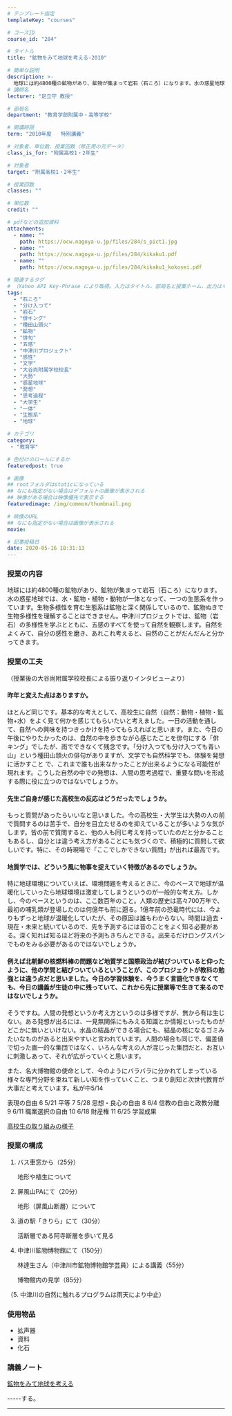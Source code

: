 ```yaml
---
# テンプレート指定
templateKey: "courses"

# コースID
course_id: "284"

# タイトル
title: "鉱物をみて地球を考える-2010"

# 簡単な説明
description: >-
  地球には約4800種の鉱物があり、鉱物が集まって岩石（石ころ）になります。水の惑星地球では、水・鉱物・植物・動物が一体となって、一つの生態系を作っています。生物多様性を育む生態系は鉱物と深く関係しているので、鉱物ぬきで生物多様性を理解することはできません。中津川プロジェクトでは、鉱物（岩石）の多様性を学ぶとともに、五感のすべてを使って自然を観察します。自然をよくみて、自分の感性を磨き、あれこれ考え ....
# 講師名
lecturer: "足立守 教授"

# 部局名
department: "教育学部附属中・高等学校"

# 開講時限
term: "2010年度	特別講義"

# 対象者、単位数、授業回数（修正用の元データ）
class_is_for: "附属高校1・2年生"

# 対象者
target: "附属高校1・2年生"

# 授業回数
classes: ""

# 単位数
credit: ""

# pdfなどの追加資料
attachments:
  - name: "" 
    path: https://ocw.nagoya-u.jp/files/284/s_pict1.jpg
  - name: "" 
    path: https://ocw.nagoya-u.jp/files/284/kikaku1.pdf
  - name: "" 
    path: https://ocw.nagoya-u.jp/files/284/kikaku1_kokosei.pdf

# 関連するタグ
# （Yahoo API Key-Phrase により取得。入力はタイトル、部局名と授業ホーム、出力はキーフレーズ（tags））
tags:
  - "石ころ"
  - "分け入つて"
  - "岩石"
  - "俳キング"
  - "種田山頭火"
  - "鉱物"
  - "俳句"
  - "五感"
  - "中津川プロジェクト"
  - "感性"
  - "文学"
  - "大谷尚附属学校校長"
  - "大勢"
  - "惑星地球"
  - "発想"
  - "思考過程"
  - "大学生"
  - "一体"
  - "生態系"
  - "地球"

# カテゴリ
category:
 - "教育学"

# 色付けのロールにするか
featuredpost: true

# 画像
## rootフォルダはstaticになっている
## なにも指定がない場合はデフォルトの画像が表示される
## 映像がある場合は映像優先で表示する
featuredimage: /img/common/thumbnail.png

# 映像のURL
## なにも指定がない場合は画像が表示される
movie: 

# 記事投稿日
date: 2020-05-16 18:31:13
---
```


### 授業の内容

地球には約4800種の鉱物があり、鉱物が集まって岩石（石ころ）になります。水の惑星地球では、水・鉱物・植物・動物が一体となって、一つの生態系を作っています。生物多様性を育む生態系は鉱物と深く関係しているので、鉱物ぬきで生物多様性を理解することはできません。中津川プロジェクトでは、鉱物（岩石）の多様性を学ぶとともに、五感のすべてを使って自然を観察します。自然をよくみて、自分の感性を磨き、あれこれ考えると、自然のことがだんだんと分かってきます。


### 授業の工夫

（授業後の大谷尚附属学校校長による振り返りインタビューより）

#### 昨年と変えた点はありますか。

ほとんど同じです。基本的な考えとして、高校生に自然（自然：動物・植物・鉱物+水）をよく見て何かを感じてもらいたいと考えました。一日の活動を通して、自然への興味を持つきっかけを持ってもらえればと思います。また、今日の午後にやりたかったのは、自然の中を歩きながら感じたことを俳句にする「俳キング」でしたが、雨でできなくて残念です。「分け入つても分け入つても青い山」という種田山頭火の俳句がありますが、文学でも自然科学でも、体験を発想に活かすこと で、これまで誰も出来なかったことが出来るようになる可能性が現れます。こうした自然の中での発想は、人間の思考過程で、重要な問いを形成する際に役に立つのではないでしょうか。

#### 先生ご自身が感じた高校生の反応はどうだったでしょうか。

もっと質問があったらいいなと思いました。今の高校生・大学生は大勢の人の前で質問するのは苦手で、自分を目立たせるのを抑えていることが多いような気がします。皆の前で質問すると、他の人も同じ考えを持っていたのだと分かることもあるし、自分とは違う考え方があることにも気づくので、積極的に質問して欲しいです。特に、その時現場で「ここでしかできない質問」が出れば最高です。

#### 地質学では、どういう風に物事を捉えていく特徴があるのでしょうか。

特に地球環境についていえば、環境問題を考えるときに、今のペースで地球が温暖化していったら地球環境は激変してしまうというのが一般的な考え方。しかし、今のペースというのは、ここ数百年のこと。人類の歴史は高々700万年で、最初の哺乳類が登場したのは何億年も前に遡る。1億年前の恐竜時代には、今よりもずっと地球が温暖化していたが、その原因は誰もわからない。時間は過去・現在・未来と続いているので、先を予測するには昔のことをよく知る必要がある。深く知れば知るほど将来の予測もきちんとできる。出来るだけロングスパンでものをみる必要があるのではないでしょうか。

#### 例えば北朝鮮の核燃料棒の問題など地質学と国際政治が結びついていると仰ったように、他の学問と結びついているということが、このプロジェクトが教科の勉強とは違う点だと思いました。今日の学習体験を、今うまく言語化できなくても、今日の講義が生徒の中に残っていて、これから先に授業等で生きて来るのではないでしょうか。

そうですね。人間の発想というか考え方というのは多様ですが、無から有は生じない。ある発想が出るには、一見無関係にもみえる知識とか情報といったものがどこかに無いといけない。水晶の結晶ができる場合にも、結晶の核になるゴミみたいなものがあると出来やすいと言われています。人間の場合も同じで、偏差値で切った画一的な集団ではなく、いろんな考えの人が混じった集団だと、お互いに刺激しあって、それが広がっていくと思います。

また、名大博物館の使命として、今のようにバラバラに分かれてしまっている様々な専門分野を束ねて新しい知を作っていくこと、つまり創知と次世代教育が大事だと考えています。私が中<td width="30">5/14</td>
<td width="405">表現の自由</td>
</tr>
<tr>
<td width="20" class="center">6</td>
<td width="30">5/21</td>
<td width="405">平等</td>
</tr>
<tr>
<td width="20" class="center">7</td>
<td width="30">5/28</td>
<td width="405">思想・良心の自由</td>
</tr>
<tr>
<td width="20" class="center">8</td>
<td width="30">6/4</td>
<td width="405">信教の自由と政教分離</td>
</tr>
<tr>
<td width="20" class="center">9</td>
<td width="30">6/11</td>
<td width="405">職業選択の自由</td>
</tr>
<tr>
<td width="20" class="center">10</td>
<td width="30">6/18</td>
<td width="405">財産権</td>
</tr>
<tr>
<td width="20" class="center">11</td>
<td width="30">6/25</td>
<td wid* 大学の先生は優しくて、何でも一つ聞けば詳しいことを広く話してくれて良かった。うれしかった。 

### 学習成果

[高校生の取り組みの様子](https://ocw.nagoya-u.jp/files/284/kikaku1_kokosei.pdf) 


### 授業の構成


1. バス車窓から（25分）

	地形や植生について

2. 屏風山PAにて（20分）

	地形（屏風山断層）について

3. 道の駅「きりら」にて（30分）

	活断層である阿寺断層を歩いて見る

4. 中津川鉱物博物館にて（150分）

	林達生さん（中津川市鉱物博物館学芸員）による講義（55分）

	博物館内の見学（85分）

（5. 中津川の自然に触れるプログラムは雨天により中止）


### 使用物品

* 拡声器
* 資料
* 化石





### 講義ノート

[鉱物をみて地球を考える](https://ocw.nagoya-u.jp/files/284/kikaku1.pdf) 












-----する。





-----